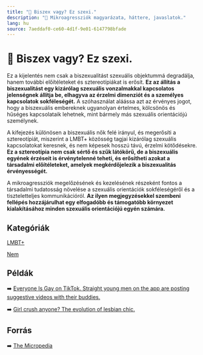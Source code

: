 ```yaml
---
title: "🚫 Biszex vagy? Ez szexi."
description: "🚫 Mikroagressziók magyarázata, háttere, javaslatok."
lang: hu
source: 7aeddaf0-ce60-4d1f-9e01-6147798bfade
---
```


<div class="wiki-content agression-title">

# 🚫 Biszex vagy? Ez szexi.

Ez a kijelentés nem csak a biszexualitást szexuális objektummá degradálja, hanem további előítéleteket és sztereotípiákat is erősít. **Ez az állítás a biszexualitást egy kizárólag szexuális vonzalmakkal kapcsolatos jelenségnek állítja be, elhagyva az érzelmi dimenziót és a személyes kapcsolatok sokféleségét.** A szóhasználat aláássa azt az érvényes jogot, hogy a biszexuális embereknek ugyanolyan értelmes, kölcsönös és hűséges kapcsolataik lehetnek, mint bármely más szexuális orientációjú személynek.

A kifejezés különösen a biszexuális nők felé irányul, és megerősíti a sztereotípiát, miszerint a LMBT+ közösség tagjai kizárólag szexuális kapcsolatokat keresnek, és nem képesek hosszú távú, érzelmi kötődésekre. **Ez a sztereotípia nem csak sértő és szűk látókörű, de a biszexuális egyének érzéseit is érvénytelenné teheti, és erősítheti azokat a társadalmi előítéleteket, amelyek megkérdőjelezik a biszexualitás érvényességét.**

A mikroagressziók megelőzésének és kezelésének részeként fontos a társadalmi tudatosság növelése a szexuális orientációk sokféleségéről és a tiszteletteljes kommunikációról. **Az ilyen megjegyzésekkel szembeni fellépés hozzájárulhat egy elfogadóbb és támogatóbb környezet kialakításához minden szexuális orientációjú egyén számára.**


<div class="categories">

## Kategóriák

[LMBT+](/#/entry?id=lmbt)

[Nem](/#/entry?id=nem)

</div>

## Példák

➡️ [Everyone Is Gay on TikTok. Straight young men on the app are posting suggestive videos with their buddies.](https://www.nytimes.com/2020/10/24/style/tiktok-gay-homiesexuals.html)


➡️ [Girl crush anyone? The evolution of lesbian chic.](https://theconversation.com/girl-crush-anyone-the-evolution-of-lesbian-chic-28451)

## Forrás

➡️ [The Micropedia](https://www.themicropedia.org/)


</div>